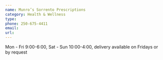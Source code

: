 ```yaml
---
name: Munro’s Sorrento Prescriptions
category: Health & Wellness
type: 
phone: 250-675-4411
email: 
url: 
---
```


Mon - Fri 9:00-6:00, Sat - Sun 10:00-4:00, delivery available on Fridays or by request